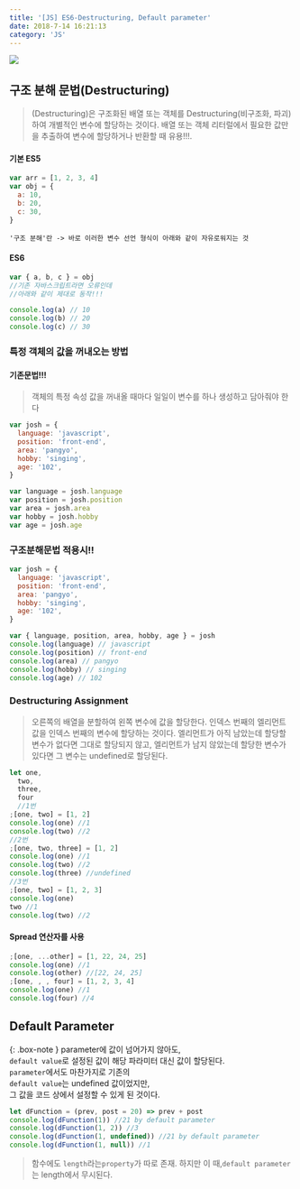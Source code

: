 ```yaml
---
title: '[JS] ES6-Destructuring, Default parameter'
date: 2018-7-14 16:21:13
category: 'JS'
---
```


![](https://encrypted-tbn0.gstatic.com/images?q=tbn:ANd9GcQZQDfcv4WVz-yyJJNhDs4cuyKju7OuSkA4gaj9D2BXYVPvhSIqBw)

## 구조 분해 문법(Destructuring)

> (Destructuring)은 구조화된 배열 또는 객체를 Destructuring(비구조화, 파괴)하여 개별적인 변수에 할당하는 것이다. 배열 또는 객체 리터럴에서 필요한 값만을 추출하여 변수에 할당하거나 반환할 때 유용!!!. </p>

#### 기본 ES5

```js
var arr = [1, 2, 3, 4]
var obj = {
  a: 10,
  b: 20,
  c: 30,
}
```

`'구조 분해'란 -> 바로 이러한 변수 선언 형식이 아래와 같이 자유로워지는 것`

#### ES6

```js
var { a, b, c } = obj
//기존 자바스크립트라면 오류인데
//아래와 같이 제대로 동작!!!

console.log(a) // 10
console.log(b) // 20
console.log(c) // 30
```

### 특정 객체의 값을 꺼내오는 방법

#### 기존문법!!!

> 객체의 특정 속성 값을 꺼내올 때마다 일일이 변수를 하나 생성하고 담아줘야 한다

```js
var josh = {
  language: 'javascript',
  position: 'front-end',
  area: 'pangyo',
  hobby: 'singing',
  age: '102',
}

var language = josh.language
var position = josh.position
var area = josh.area
var hobby = josh.hobby
var age = josh.age
```

### 구조분해문법 적용시!!

```js
var josh = {
  language: 'javascript',
  position: 'front-end',
  area: 'pangyo',
  hobby: 'singing',
  age: '102',
}

var { language, position, area, hobby, age } = josh
console.log(language) // javascript
console.log(position) // front-end
console.log(area) // pangyo
console.log(hobby) // singing
console.log(age) // 102
```

### Destructuring Assignment

> 오른쪽의 배열을 분할하여 왼쪽 변수에 값을 할당한다. 인덱스 번째의 엘리먼트 값을 인덱스 번째의 변수에 할당하는 것이다. 엘리먼트가 아직 남았는데 할당할 변수가 없다면 그대로 할당되지 않고, 엘리먼트가 남지 않았는데 할당한 변수가 있다면 그 변수는 undefined로 할당된다.

```js
let one,
  two,
  three,
  four
  //1번
;[one, two] = [1, 2]
console.log(one) //1
console.log(two) //2
//2번
;[one, two, three] = [1, 2]
console.log(one) //1
console.log(two) //2
console.log(three) //undefined
//3번
;[one, two] = [1, 2, 3]
console.log(one)
two //1
console.log(two) //2
```

#### Spread 연산자를 사용

```js
;[one, ...other] = [1, 22, 24, 25]
console.log(one) //1
console.log(other) //[22, 24, 25]
;[one, , , four] = [1, 2, 3, 4]
console.log(one) //1
console.log(four) //4
```

## Default Parameter

{: .box-note }
parameter에 값이 넘어가지 않아도,<br>
`default value`로 설정된 값이 해당 파라미터 대신 값이 할당된다.<br> `parameter`에서도 마찬가지로 기존의<br>`default value`는 undefined 값이었지만,<br> 그 값을 코드 상에서 설정할 수 있게 된 것이다.

```js
let dFunction = (prev, post = 20) => prev + post
console.log(dFunction(1)) //21 by default parameter
console.log(dFunction(1, 2)) //3
console.log(dFunction(1, undefined)) //21 by default parameter
console.log(dFunction(1, null)) //1
```

> 함수에도 `length`라는`property`가 따로 존재. 하지만 이 때,`default parameter`는 length에서 무시된다.
